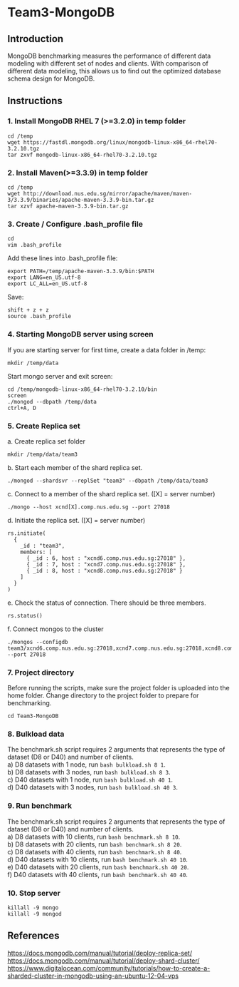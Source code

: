 # Team3-MongoDB


## Introduction
MongoDB benchmarking measures the performance of different data modeling with different set of nodes and clients. With comparison of different data modeling, this allows us to find out the optimized database schema design for MongoDB.

## Instructions
### 1. Install MongoDB RHEL 7 (>=3.2.0) in temp folder
```
cd /temp
wget https://fastdl.mongodb.org/linux/mongodb-linux-x86_64-rhel70-3.2.10.tgz
tar zxvf mongodb-linux-x86_64-rhel70-3.2.10.tgz
```

### 2. Install Maven(>=3.3.9) in temp folder
```
cd /temp
wget http://download.nus.edu.sg/mirror/apache/maven/maven-3/3.3.9/binaries/apache-maven-3.3.9-bin.tar.gz
tar xzvf apache-maven-3.3.9-bin.tar.gz
```
### 3. Create / Configure .bash_profile file
```
cd
vim .bash_profile
```
Add these lines into .bash_profile file:
```
export PATH=/temp/apache-maven-3.3.9/bin:$PATH
export LANG=en_US.utf-8
export LC_ALL=en_US.utf-8
```
Save:
```
shift + z + z
source .bash_profile
```
### 4. Starting MongoDB server using screen
If you are starting server for first time, create a data folder in /temp:
```
mkdir /temp/data
```
Start mongo server and exit screen:
```
cd /temp/mongodb-linux-x86_64-rhel70-3.2.10/bin
screen
./mongod --dbpath /temp/data
ctrl+A, D
```
### 5. Create Replica set
a. Create replica set folder
```
mkdir /temp/data/team3
```
b. Start each member of the shard replica set.
```
./mongod --shardsvr --replSet "team3" --dbpath /temp/data/team3
```
c. Connect to a member of the shard replica set. ([X] = server number)
```
./mongo --host xcnd[X].comp.nus.edu.sg --port 27018
```
d. Initiate the replica set. ([X] = server number)
```
rs.initiate(
  {
    _id : "team3",
    members: [
      { _id : 6, host : "xcnd6.comp.nus.edu.sg:27018" },
      { _id : 7, host : "xcnd7.comp.nus.edu.sg:27018" },
      { _id : 8, host : "xcnd8.comp.nus.edu.sg:27018" }
    ]
  }
)
```
e. Check the status of connection. There should be three members.
```
rs.status()
```
f. Connect mongos to the cluster
```
./mongos --configdb team3/xcnd6.comp.nus.edu.sg:27018,xcnd7.comp.nus.edu.sg:27018,xcnd8.comp.nus.edu.sg:27018 --port 27018
```

### 7. Project directory
Before running the scripts, make sure the project folder is uploaded into the home folder. Change directory to the project folder to prepare for benchmarking.
```
cd Team3-MongoDB 
```
### 8. Bulkload data
The benchmark.sh script requires 2 arguments that represents the type of dataset (D8 or D40) and number of clients. </br>
a) D8 datasets with 1 node, run `bash bulkload.sh 8 1`. </br>
b) D8 datasets with 3 nodes, run `bash bulkload.sh 8 3`. </br>
c) D40 datasets with 1 node, run `bash bulkload.sh 40 1`. </br>
d) D40 datasets with 3 nodes, run `bash bulkload.sh 40 3`. 

### 9. Run benchmark
The benchmark.sh script requires 2 arguments that represents the type of dataset (D8 or D40) and number of clients. </br>
a) D8 datasets with 10 clients, run `bash benchmark.sh 8 10`.</br>
b) D8 datasets with 20 clients, run `bash benchmark.sh 8 20`.</br>
c) D8 datasets with 40 clients, run `bash benchmark.sh 8 40`.</br>
d) D40 datasets with 10 clients, run `bash benchmark.sh 40 10`.</br>
e) D40 datasets with 20 clients, run `bash benchmark.sh 40 20`.</br>
f) D40 datasets with 40 clients, run `bash benchmark.sh 40 40`.</br>

### 10. Stop server
```
killall -9 mongo
killall -9 mongod
```

## References
https://docs.mongodb.com/manual/tutorial/deploy-replica-set/
https://docs.mongodb.com/manual/tutorial/deploy-shard-cluster/
https://www.digitalocean.com/community/tutorials/how-to-create-a-sharded-cluster-in-mongodb-using-an-ubuntu-12-04-vps
